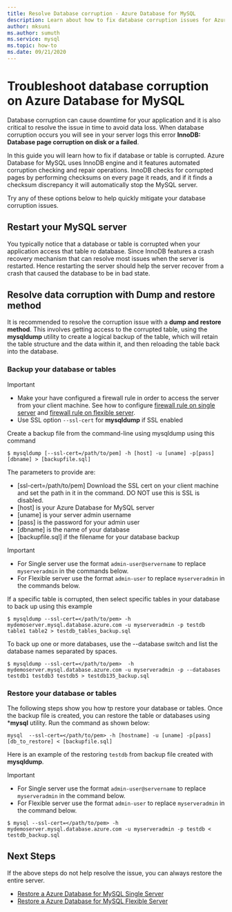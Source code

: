 ```yaml
---
title: Resolve Database corruption - Azure Database for MySQL
description: Learn about how to fix database corruption issues for Azure Database for MySQL
author: mksuni
ms.author: sumuth
ms.service: mysql
ms.topic: how-to
ms.date: 09/21/2020
---
```


# Troubleshoot database corruption on Azure Database for MySQL

Database corruption can cause downtime for your application and it is also critical to resolve the issue in time to avoid data loss. When database corruption occurs you will see in your server logs this error **InnoDB: Database page corruption on disk or a failed**.

In this guide you will learn how to fix if database or table is corrupted. Azure Database for MySQL uses InnoDB engine and it features automated corruption checking and repair operations. InnoDB checks for corrupted pages by performing checksums on every page it reads, and if it finds a checksum discrepancy it will automatically stop the MySQL server.

Try any of these options below to help quickly mitigate your database corruption issues.

## Restart your MySQL server

You typically notice that a database or table is corrupted when your application access that table ro database. Since InnoDB features a crash recovery mechanism that can resolve most issues when the server is restarted. Hence restarting the server should help the server recover from a crash that caused the database to be in bad state.

##  Resolve data corruption with Dump and restore method

It is recommended to resolve the corruption issue with a **dump and restore method**. This involves getting access to the corrupted table, using the **mysqldump** utility to create a logical backup of the table, which will retain the table structure and the data within it, and then reloading the table back into the database.

### Backup your database or tables

> [!Important]
> - Make your have configured a firewall rule in order to access the server from your client machine. See how to configure [firewall rule on single server](howto-manage-firewall-using-portal.md) and [firewall rule on flexible server](flexible-server/how-to-connect-tls-ssl.md).
> - Use SSL option ```--ssl-cert``` for **mysqldump** if SSL enabled

Create a backup file from the command-line using mysqldump using this command

```
$ mysqldump [--ssl-cert=/path/to/pem] -h [host] -u [uname] -p[pass] [dbname] > [backupfile.sql]
```

The parameters to provide are:
- [ssl-cert=/path/to/pem] Download the SSL cert on your client machine and set the path in it in the command. DO NOT use this is SSL is disabled.
- [host] is your Azure Database for MySQL server
- [uname] is your server admin username
- [pass]  is the password for your admin user
- [dbname] is the name of your database
- [backupfile.sql] if the filename for your database backup

> [!Important]
> - For Single server use the format ```admin-user@servername``` to replace ```myserveradmin``` in the commands below.
> - For Flexible server use the format ```admin-user``` to replace ```myserveradmin``` in the commands below.

If a specific table is corrupted, then select specific tables in your database to back up using this example
```
$ mysqldump --ssl-cert=</path/to/pem> -h mydemoserver.mysql.database.azure.com -u myserveradmin -p testdb table1 table2 > testdb_tables_backup.sql
```

To back up one or more databases, use the --database switch and list the database names separated by spaces.

```
$ mysqldump --ssl-cert=</path/to/pem>  -h mydemoserver.mysql.database.azure.com -u myserveradmin -p --databases testdb1 testdb3 testdb5 > testdb135_backup.sql
```

###  Restore your database or tables

The following steps show you how tp restore your database or tables. Once the backup file is created, you can restore the table or databases using ***mysql** utility. Run the command as shown below:

```
mysql  --ssl-cert=</path/to/pem> -h [hostname] -u [uname] -p[pass] [db_to_restore] < [backupfile.sql]
```
Here is an example of the restoring ```testdb``` from backup file created with **mysqldump**. 

> [!Important]
> - For Single server use the format ```admin-user@servername``` to replace ```myserveradmin``` in the command below.
> - For Flexible server use the format ```admin-user``` to replace ```myserveradmin``` in the command below. 

```
$ mysql --ssl-cert=</path/to/pem> -h mydemoserver.mysql.database.azure.com -u myserveradmin -p testdb < testdb_backup.sql
```

## Next Steps
If the above steps do not help resolve the issue, you can always restore the entire server.
- [Restore a  Azure Database for MySQL Single Server](howto-restore-server-portal.md)
- [Restore a Azure Database for MySQL Flexible Server](flexible-server/how-to-restore-mysql-server-portal.md)



